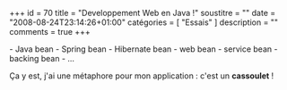 +++
id = 70
title = "Developpement Web en Java !"
soustitre = ""
date = "2008-08-24T23:14:26+01:00"
catégories = [ "Essais" ]
description = ""
comments = true
+++

<div class="chapo"></div>
- Java bean
- Spring bean
- Hibernate bean
- web bean
- service bean
- backing bean
- ...

Ça y est, j'ai une métaphore pour mon application : c'est un **cassoulet** !